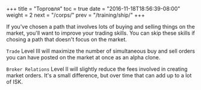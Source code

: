 +++
title = "Торговля"
toc = true
date = "2016-11-18T18:56:39-08:00"
weight = 2
next = "/corps/"
prev = "/training/ship/"
+++

If you've chosen a path that involves lots of buying and selling things on
the market, you'll want to improve your trading skills. You can skip these
skills if chosing a path that doesn't focus on the market.

`Trade` Level III will maximize the number of simultaneous buy and sell orders
you can have posted on the market at once as an alpha clone.

`Broker Relations` Level II will slightly reduce the fees involved in creating
market orders. It's a small difference, but over time that can add up to a lot
of ISK.
